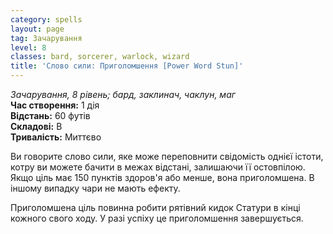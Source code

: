 ```yaml
---
category: spells
layout: page
tag: Зачарування
level: 8
classes: bard, sorcerer, warlock, wizard
title: 'Слово сили: Приголомшення [Power Word Stun]'
---
```


_Зачарування, 8 рівень; бард, заклинач, чаклун, маг_    
**Час створення:** 1 дія    
**Відстань:** 60 футів    
**Складові:** В    
**Тривалість:** Миттєво    

Ви говорите слово сили, яке може переповнити свідомість однієї істоти, котру ви можете бачити в межах відстані, залишаючи її остовпілою. Якщо ціль має 150 пунктів здоров'я або менше, вона приголомшена. В іншому випадку чари не мають ефекту.    

Приголомшена ціль повинна робити рятівний кидок Статури в кінці кожного свого ходу. У разі успіху це приголомшення завершується.
